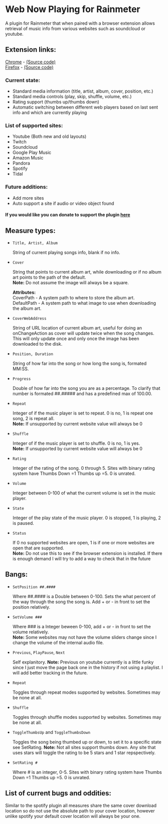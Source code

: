 # Web Now Playing for Rainmeter
A plugin for Rainmeter that when paired with a browser extension allows retrieval of music info from various websites such as soundcloud or youtube.
## Extension links:
[Chrome](https://chrome.google.com/webstore/detail/webnowplaying-companion/jfakgfcdgpghbbefmdfjkbdlibjgnbli) - [(Source code)](https://github.com/tjhrulz/WebNowPlaying-ChromeExtension)  
[Firefox](https://addons.mozilla.org/en-US/firefox/addon/webnowplaying-companion/) - [(Source code)](https://github.com/tjhrulz/WebNowPlaying-FirefoxExtension) 

### Current state:

- Standard media information (title, artist, album, cover, position, etc.)
- Standard media controls (play, skip, shuffle, volume, etc.)
- Rating support (thumbs up/thumbs down)
- Automatic switching between different web players based on last sent info and which are currently playing  

### List of supported sites:
- Youtube (Both new and old layouts)
- Twitch
- Soundcloud
- Google Play Music
- Amazon Music
- Pandora
- Spotify
- Tidal

### Future additions:
- Add more sites
- Auto support a site if audio or video object found

#### If you would like you can donate to support the plugin [here](https://www.paypal.me/tjhrulz)

## Measure types:

- `Title, Artist, Album`

  String of current playing songs info, blank if no info.    

- `Cover`

  String that points to current album art, while downloading or if no album art points to the path of the default.  
  **Note:** Do not assume the image will always be a square.
  
  **Attributes:**  
  CoverPath - A system path to where to store the album art.  
  DefaultPath - A system path to what image to use when downloading the album art.
  
- `CoverWebAddress`

  String of URL location of current album art, useful for doing an onChangeAction as cover will update twice when the song changes. This will only update once and only once the image has been downloaded to the disk.
  
- `Position, Duration`

  String of how far into the song or how long the song is, formated MM:SS.
  
- `Progress`

  Double of how far into the song you are as a percentage. To clarify that number is formated ##.##### and has a predefined max of 100.00.

- `Repeat`

  Integer of if the music player is set to repeat. 0 is no, 1 is repeat one song, 2 is repeat all.  
  **Note:** If unsupported by current website value will always be 0
  
- `Shuffle`

  Integer of if the music player is set to shuffle. 0 is no, 1 is yes.  
  **Note:** If unsupported by current website value will always be 0
  
- `Rating`

  Integer of the rating of the song. 0 through 5. Sites with binary rating system have Thumbs Down =1 Thumbs up =5. 0 is unrated.
  
- `Volume`
  
  Integer between 0-100 of what the current volume is set in the music player.
  
- `State`

  Integer of the play state of the music player. 0 is stopped, 1 is playing, 2 is paused.
  
- `Status`

  If 0 no supported websites are open, 1 is if one or more websites are open that are supported.  
  **Note:** Do not use this to see if the browser extension is installed. If there is enough demand I will try to add a way to check that in the future  

## Bangs:

- `SetPosition ##.####`

  Where ##.#### is a Double between 0-100. Sets the what percent of the way through the song the song is. Add + or - in front to set the position relatively.
  
- `SetVolume ###`

  Where ### is a Integer beween 0-100, add + or - in front to set the volume relatively.  
  **Note:** Some websites may not have the volume sliders change since I change the volume of the internal audio file.
  
- `Previous`, `PlayPause`, `Next`

  Self explanitory.
  **Note:** Previous on youtube currently is a little funky since I just move the page back one in the history if not using a playlist. I will add better tracking in the future.
  
- `Repeat`

  Toggles through repeat modes supported by websites. Sometimes may be none at all.
  
- `Shuffle`

  Toggles through shuffle modes supported by websites. Sometimes may be none at all.
  
- `ToggleThumbsUp` and `ToggleThumbsDown`

  Toggles the song being thumbed up or down, to set it to a specific state see SetRating.
  **Note:** Not all sites support thumbs down. Any site that uses stars will toggle the rating to be 5 stars and 1 star repspectively.
  
- `SetRating #`

  Where # is an integer, 0-5. Sites with binary rating system have Thumbs Down =1 Thumbs up =5. 0 is unrated.

## List of current bugs and oddities:
Similar to the spotify plugin all measures share the same cover download location so do not use the absolute path to your cover location, however unlike spotify your default cover location will always be your one.
